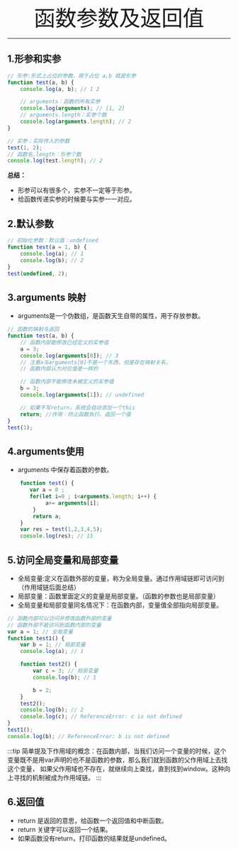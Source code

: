 <div align='center' ><font size='70'>函数参数及返回值</font></div>

-----

## 1.形参和实参

```javascript
// 形参:形式上占位的参数，用于占位 a,b 就是形参
function test(a, b) {
    console.log(a, b); // 1 2

    // arguments：函数的所有实参
    console.log(arguments); // [1, 2]
    // arguments.length：实参个数
    console.log(arguments.length); // 2
}

// 实参：实际传入的参数
test(1, 2);
// 函数名.length：形参个数
console.log(test.length); // 2
```
**总结：**
* 形参可以有很多个，实参不一定等于形参。
* 给函数传递实参的时候要与实参一一对应。

## 2.默认参数

```javascript
// 初始化参数：默认值：undefined
function test(a = 1, b) {
    console.log(a); // 1
    console.log(b); // 2
}
test(undefined, 2);
```

## 3.arguments 映射

* arguments是一个伪数组，是函数天生自带的属性，用于存放参数。
```javascript
// 函数的映射与返回
function test(a, b) {
    // 函数内部能修改已经定义的实参值
    a = 3;
    console.log(arguments[0]); // 3
    // 注意a与arguments[0]不是一个东西，但是存在映射关系，
    // 函数内部认为对应值是一样的

    // 函数内部不能修改未被定义的实参值
    b = 3;
    console.log(arguments[1]); // undefined

    // 如果不写return，系统会自动添加一个this
    return; //作用：终止函数执行、返回一个值
}
test(1);
```
## 4.arguments使用
* arguments 中保存着函数的参数。
```javascript
    function test() {
       var a = 0 ;
       for(let i=0 ; i<arguments.length; i++) {
            a+= arguments[i];
        } 
        return a;
    }
    var res = test(1,2,3,4,5);
    console.log(res); // 15
```

## 5.访问全局变量和局部变量
* 全局变量:定义在函数外部的变量，称为全局变量。通过作用域链即可访问到（作用域链后面总结）
* 局部变量：函数里面定义的变量是局部变量。（函数的参数也是局部变量）
* 全局变量和局部变量同名情况下：在函数内部，变量值全部指向局部变量。
```javascript
// 函数内部可以访问并修改函数外部的变量
// 函数外部不能访问到函数内部的变量
var a = 1; // 全局变量
function test1() {
    var b = 1; // 局部变量
    console.log(a); // 1

    function test2() {
        var c = 3; // 局部变量
        console.log(b); // 1

        b = 2;
    }
    test2();
    console.log(b); // 2
    console.log(c); // ReferenceError: c is not defined
}
test1();
console.log(b); // ReferenceError: b is not defined
```

:::tip
简单提及下作用域的概念：在函数内部，当我们访问一个变量的时候，这个变量既不是用var声明的也不是函数的参数，那么我们就到函数的父作用域上去找这个变量，
如果父作用域也不存在，就继续向上查找，直到找到window。这种向上寻找的机制被成为作用域链。
:::

## 6.返回值
* return 是返回的意思，给函数一个返回值和中断函数。
* return 关键字可以返回一个结果。
* 如果函数没有return，打印函数的结果就是undefined。
